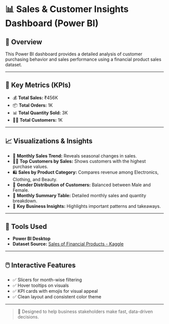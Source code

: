 # 📊 Sales & Customer Insights Dashboard (Power BI)

## 🧾 Overview
This Power BI dashboard provides a detailed analysis of customer purchasing behavior and sales performance using a financial product sales dataset.

---

## 📌 Key Metrics (KPIs)
- 💰 **Total Sales:** ₹456K  
- 📦 **Total Orders:** 1K  
- 📊 **Total Quantity Sold:** 3K  
- 🧍‍♂️ **Total Customers:** 1K  

---

## 📈 Visualizations & Insights
- 📆 **Monthly Sales Trend:** Reveals seasonal changes in sales.
- 🧑‍💼 **Top Customers by Sales:** Shows customers with the highest purchase values.
- 🛍️ **Sales by Product Category:** Compares revenue among Electronics, Clothing, and Beauty.
- 👥 **Gender Distribution of Customers:** Balanced between Male and Female.
- 📅 **Monthly Summary Table:** Detailed monthly sales and quantity breakdown.
- 🧠 **Key Business Insights:** Highlights important patterns and takeaways.

---

## 🧰 Tools Used
- **Power BI Desktop**
- **Dataset Source:** [Sales of Financial Products - Kaggle](https://www.kaggle.com/datasets/pyithan/sales-of-financial-products)

---

## 🖱️ Interactive Features
- ✅ Slicers for month-wise filtering
- ✅ Hover tooltips on visuals
- ✅ KPI cards with emojis for visual appeal
- ✅ Clean layout and consistent color theme

---

> 🚀 Designed to help business stakeholders make fast, data-driven decisions.


